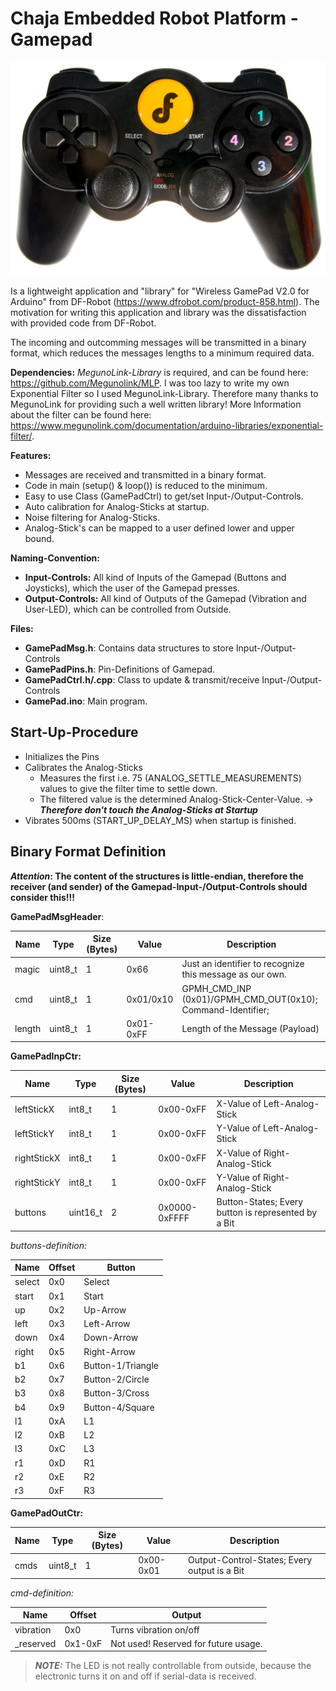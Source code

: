 # Chaja Embedded Robot Platform - Gamepad

![Gamepad](./wireless_gamepad_v2.0_top_picture.jpg)

Is a lightweight application and "library" for "Wireless GamePad V2.0 for Arduino" from DF-Robot (https://www.dfrobot.com/product-858.html).
The motivation for writing this application and library was the dissatisfaction with provided code from DF-Robot.

The incoming and outcomming messages will be transmitted in a binary format,
which reduces the messages lengths to a minimum required data.

**Dependencies:**
_MegunoLink-Library_ is required, and can be found here: https://github.com/Megunolink/MLP.
I was too lazy to write my own Exponential Filter so I used MegunoLink-Library. Therefore many thanks to MegunoLink for providing such a well written library!
More Information about the filter can be found here: https://www.megunolink.com/documentation/arduino-libraries/exponential-filter/.

**Features:**

* Messages are received and transmitted in a binary format.
* Code in main (setup() & loop()) is reduced to the minimum.
* Easy to use Class (GamePadCtrl) to get/set Input-/Output-Controls.
* Auto calibration for Analog-Sticks at startup.
* Noise filtering for Analog-Sticks.
* Analog-Stick's can be mapped to a user defined lower and upper bound.

**Naming-Convention:**

* **Input-Controls:** All kind of Inputs of the Gamepad (Buttons and Joysticks), which the user of the Gamepad presses.
* **Output-Controls:** All kind of Outputs of the Gamepad (Vibration and User-LED), which can be controlled from Outside.

**Files:**

* **GamePadMsg.h**: Contains data structures to store Input-/Output-Controls
* **GamePadPins.h**: Pin-Definitions of Gamepad.
* **GamePadCtrl.h/.cpp**: Class to update & transmit/receive Input-/Output-Controls
* **GamePad.ino**: Main program.

## Start-Up-Procedure

* Initializes the Pins
* Calibrates the Analog-Sticks
  * Measures the first i.e. 75 (ANALOG_SETTLE_MEASUREMENTS) values to give the filter time to settle down.
  * The filtered value is the determined Analog-Stick-Center-Value. -> ***Therefore don't touch the Analog-Sticks at Startup***
* Vibrates 500ms (START_UP_DELAY_MS) when startup is finished.

## Binary Format Definition

**_Attention_: The content of the structures is little-endian, therefore the receiver (and sender) of the Gamepad-Input-/Output-Controls should consider this!!!**

**GamePadMsgHeader**:

| Name   | Type    | Size (Bytes) | Value     | Description                                                 |
|--------|---------|--------------|-----------|-------------------------------------------------------------|
| magic  | uint8_t | 1            | 0x66      | Just an identifier to recognize this message as our own.    |
| cmd    | uint8_t | 1            | 0x01/0x10 | GPMH_CMD_INP (0x01)/GPMH_CMD_OUT(0x10); Command-Identifier; |
| length | uint8_t | 1            | 0x01-0xFF | Length of the Message (Payload)                             |

**GamePadInpCtr:**

| Name        | Type     | Size (Bytes) | Value         | Description                                         |
|-------------|----------|--------------|---------------|-----------------------------------------------------|
| leftStickX  | int8_t   | 1            |     0x00-0xFF | X-Value of Left-Analog-Stick                        |
| leftStickY  | int8_t   | 1            |     0x00-0xFF | Y-Value of Left-Analog-Stick                        |
| rightStickX | int8_t   | 1            |     0x00-0xFF | X-Value of Right-Analog-Stick                       |
| rightStickY | int8_t   | 1            |     0x00-0xFF | Y-Value of Right-Analog-Stick                       |
| buttons     | uint16_t | 2            | 0x0000-0xFFFF | Button-States; Every button is represented by a Bit |

*buttons-definition:*

| Name   | Offset | Button            |
|--------|--------|-------------------|
| select | 0x0    | Select            |
| start  | 0x1    | Start             |
| up     | 0x2    | Up-Arrow          |
| left   | 0x3    | Left-Arrow        |
| down   | 0x4    | Down-Arrow        |
| right  | 0x5    | Right-Arrow       |
| b1     | 0x6    | Button-1/Triangle |
| b2     | 0x7    | Button-2/Circle   |
| b3     | 0x8    | Button-3/Cross    |
| b4     | 0x9    | Button-4/Square   |
| l1     | 0xA    | L1                |
| l2     | 0xB    | L2                |
| l3     | 0xC    | L3                |
| r1     | 0xD    | R1                |
| r2     | 0xE    | R2                |
| r3     | 0xF    | R3                |

**GamePadOutCtr:**

| Name | Type    | Size (Bytes) | Value     | Description                                   |
|------|---------|--------------|-----------|-----------------------------------------------|
| cmds | uint8_t | 1            | 0x00-0x01 | Output-Control-States; Every output is a Bit  |

*cmd-definition:*

| Name      | Offset  | Output                               |
|-----------|---------|--------------------------------------|
| vibration | 0x0     | Turns vibration on/off               |
| _reserved | 0x1-0xF | Not used! Reserved for future usage. |

> **_NOTE:_**  The LED is not really controllable from outside, because the electronic turns it on and off if serial-data is received.
